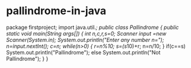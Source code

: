 # pallindrome-in-java
package firstproject;
import java.util.*;
public class Pallindrome {
public static void main(String args[]) {
	int n,c,r,s=0;
	Scanner input =new Scanner(System.in);
	System.out.println("Enter any number n=");
	n=input.nextInt();
	c=n;
	while(n>0)
	{
		r=n%10;
		s=(s*10)+r;
		n=n/10;
	}
	if(c==s)
		System.out.println("Pallindrome");
		else
			System.out.println("Not Pallindrome");
}
}
